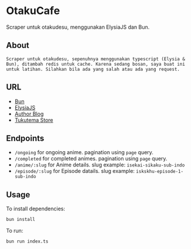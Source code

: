 # OtakuCafe

Scraper untuk otakudesu, menggunakan ElysiaJS dan Bun.

## About

`Scraper untuk otakudesu, sepenuhnya menggunakan typescript (Elysia & Bun), ditambah redis untuk cache. Karena sedang bosan, saya buat ini untuk latihan. Silahkan bila ada yang salah atau ada yang request.`

## URL

- [Bun](https://bun.sh)
- [ElysiaJS](https://elysiajs.com)
- [Author Blog](https://hadezuka.dev)
- [Tukutema Store](https://tukutema.com)

## Endpoints

- `/ongoing` for ongoing anime. pagination using `page` query.
- `/completed` for completed animes. pagination using `page` query.
- `/anime/:slug` for Anime details. slug example: `isekai-sikaku-sub-indo`
- `/episode/:slug` for Episode datails. slug example: `iskskhu-episode-1-sub-indo`

## Usage

To install dependencies:

```bash
bun install
```

To run:

```bash
bun run index.ts
```
